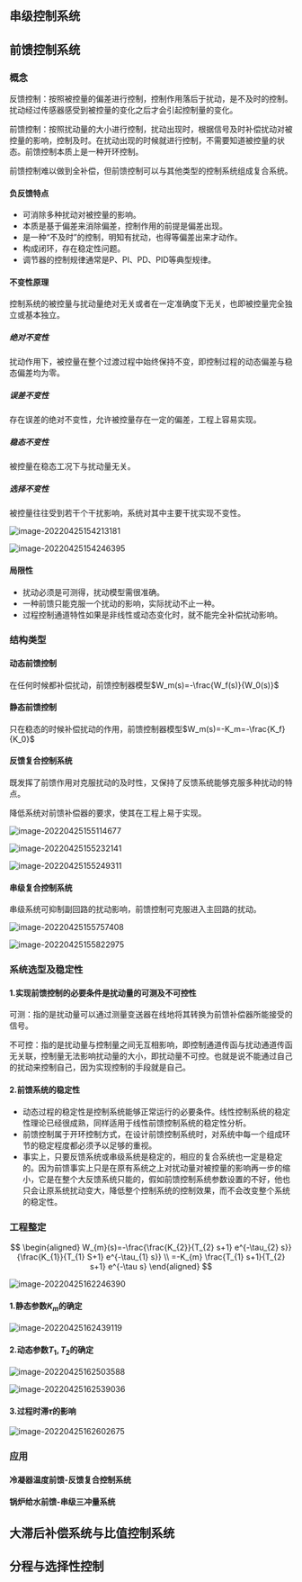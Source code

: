## 串级控制系统
## 前馈控制系统

### 概念

反馈控制：按照被控量的偏差进行控制，控制作用落后于扰动，是不及时的控制。扰动经过传感器感受到被控量的变化之后才会引起控制量的变化。

前馈控制：按照扰动量的大小进行控制，扰动出现时，根据信号及时补偿扰动对被控量的影响，控制及时。在扰动出现的时候就进行控制，不需要知道被控量的状态。前馈控制本质上是一种开环控制。

前馈控制难以做到全补偿，但前馈控制可以与其他类型的控制系统组成复合系统。

#### 负反馈特点

* 可消除多种扰动对被控量的影响。
* 本质是基于偏差来消除偏差，控制作用的前提是偏差出现。
* 是一种“不及时”的控制，明知有扰动，也得等偏差出来才动作。
* 构成闭环，存在稳定性问题。
* 调节器的控制规律通常是P、PI、PD、PID等典型规律。

#### 不变性原理

控制系统的被控量与扰动量绝对无关或者在一定准确度下无关，也即被控量完全独立或基本独立。

##### 绝对不变性

扰动作用下，被控量在整个过渡过程中始终保持不变，即控制过程的动态偏差与稳态偏差均为零。

##### 误差不变性

存在误差的绝对不变性，允许被控量存在一定的偏差，工程上容易实现。

##### 稳态不变性

被控量在稳态工况下与扰动量无关。

##### 选择不变性

被控量往往受到若干个干扰影响，系统对其中主要干扰实现不变性。

![image-20220425154213181](%E5%A4%8D%E6%9D%82%E6%8E%A7%E5%88%B6%E7%B3%BB%E7%BB%9F.assets/image-20220425154213181.png)

![image-20220425154246395](%E5%A4%8D%E6%9D%82%E6%8E%A7%E5%88%B6%E7%B3%BB%E7%BB%9F.assets/image-20220425154246395.png)

#### 局限性

* 扰动必须是可测得，扰动模型需很准确。
* 一种前馈只能克服一个扰动的影响，实际扰动不止一种。
* 过程控制通道特性如果是非线性或动态变化时，就不能完全补偿扰动影响。

### 结构类型

#### 动态前馈控制

在任何时候都补偿扰动，前馈控制器模型$W_m(s)=-\frac{W_f(s)}{W_0(s)}$

#### 静态前馈控制

只在稳态的时候补偿扰动的作用，前馈控制器模型$W_m(s)=-K_m=-\frac{K_f}{K_0}$

#### 反馈复合控制系统

既发挥了前馈作用对克服扰动的及时性，又保持了反馈系统能够克服多种扰动的特点。

降低系统对前馈补偿器的要求，使其在工程上易于实现。

![image-20220425155114677](%E5%A4%8D%E6%9D%82%E6%8E%A7%E5%88%B6%E7%B3%BB%E7%BB%9F.assets/image-20220425155114677.png)

![image-20220425155232141](%E5%A4%8D%E6%9D%82%E6%8E%A7%E5%88%B6%E7%B3%BB%E7%BB%9F.assets/image-20220425155232141.png)

![image-20220425155249311](%E5%A4%8D%E6%9D%82%E6%8E%A7%E5%88%B6%E7%B3%BB%E7%BB%9F.assets/image-20220425155249311.png)

#### 串级复合控制系统

串级系统可抑制副回路的扰动影响，前馈控制可克服进入主回路的扰动。

![image-20220425155757408](%E5%A4%8D%E6%9D%82%E6%8E%A7%E5%88%B6%E7%B3%BB%E7%BB%9F.assets/image-20220425155757408.png)

![image-20220425155822975](%E5%A4%8D%E6%9D%82%E6%8E%A7%E5%88%B6%E7%B3%BB%E7%BB%9F.assets/image-20220425155822975.png)

### 系统选型及稳定性

#### 1.实现前馈控制的必要条件是扰动量的可测及不可控性

可测：指的是扰动量可以通过测量变送器在线地将其转换为前馈补偿器所能接受的信号。

不可控：指的是扰动量与控制量之间无互相影响，即控制通道传函与扰动通道传函无关联，控制量无法影响扰动量的大小，即扰动量不可控。也就是说不能通过自己的扰动来控制自己，因为实现控制的手段就是自己。

#### 2.前馈系统的稳定性

* 动态过程的稳定性是控制系统能够正常运行的必要条件。线性控制系统的稳定性理论已经很成熟，同样适用于线性前馈控制系统的稳定性分析。
* 前馈控制属于开环控制方式，在设计前馈控制系统时，对系统中每一个组成环节的稳定程度都必须予以足够的重视。
* 事实上，只要反馈系统或串级系统是稳定的，相应的复合系统也一定是稳定的。因为前馈事实上只是在原有系统之上对扰动量对被控量的影响再一步的缩小，它是在整个大反馈系统只能的，假如前馈控制系统参数设置的不好，他也只会让原系统扰动变大，降低整个控制系统的控制效果，而不会改变整个系统的稳定性。

### 工程整定

$$
\begin{aligned}
W_{m}(s)=-\frac{\frac{K_{2}}{T_{2} s+1} e^{-\tau_{2} s}}{\frac{K_{1}}{T_{1} S+1} e^{-\tau_{1} s}} \\
=-K_{m} \frac{T_{1} s+1}{T_{2} s+1} e^{-\tau s}
\end{aligned}
$$

![image-20220425162246390](%E5%A4%8D%E6%9D%82%E6%8E%A7%E5%88%B6%E7%B3%BB%E7%BB%9F.assets/image-20220425162246390.png)

#### 1.静态参数$K_m$的确定

![image-20220425162439119](%E5%A4%8D%E6%9D%82%E6%8E%A7%E5%88%B6%E7%B3%BB%E7%BB%9F.assets/image-20220425162439119.png)

#### 2.动态参数$T_1,T_2$的确定

![image-20220425162503588](%E5%A4%8D%E6%9D%82%E6%8E%A7%E5%88%B6%E7%B3%BB%E7%BB%9F.assets/image-20220425162503588.png)

![image-20220425162539036](%E5%A4%8D%E6%9D%82%E6%8E%A7%E5%88%B6%E7%B3%BB%E7%BB%9F.assets/image-20220425162539036.png)

#### 3.过程时滞$\tau$的影响

![image-20220425162602675](%E5%A4%8D%E6%9D%82%E6%8E%A7%E5%88%B6%E7%B3%BB%E7%BB%9F.assets/image-20220425162602675.png)

### 应用

#### 冷凝器温度前馈-反馈复合控制系统

#### 锅炉给水前馈-串级三冲量系统

## 大滞后补偿系统与比值控制系统

## 分程与选择性控制